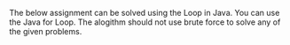 The below assignment can be solved using the Loop in Java. 
You can use the Java for Loop.
The alogithm should not use brute force to solve any of the given problems. 
